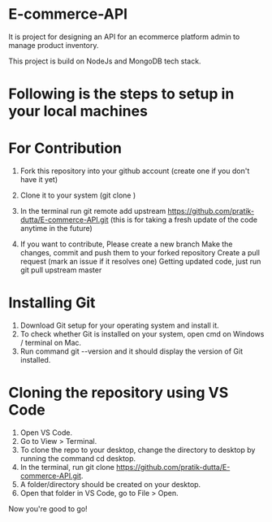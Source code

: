 # E-commerce-API

It is project for designing an API for an ecommerce platform admin to manage product inventory.

This project is build on NodeJs and MongoDB tech stack.

# Following is the steps to setup in your local machines

# For Contribution
1. Fork this repository into your github account (create one if you don't have it yet)
2. Clone it to your system (git clone )
3. In the terminal run git remote add upstream https://github.com/pratik-dutta/E-commerce-API.git (this is for taking a fresh update of the code anytime in the future)

4. If you want to contribute, 
    Please create a new branch 
    Make the changes, commit and push them to your forked repository
    Create a pull request (mark an issue if it resolves one)
    Getting updated code, just run git pull upstream master
    
# Installing Git
1. Download Git setup for your operating system and install it.
2. To check whether Git is installed on your system, open cmd on Windows / terminal on Mac.
3. Run command git --version and it should display the version of Git installed.

# Cloning the repository using VS Code
1. Open VS Code.
2. Go to View > Terminal.
3. To clone the repo to your desktop, change the directory to desktop by running the command cd desktop.
4. In the terminal, run git clone https://github.com/pratik-dutta/E-commerce-API.git.
5. A folder/directory should be created on your desktop.
6. Open that folder in VS Code, go to File > Open.

Now you're good to go!
